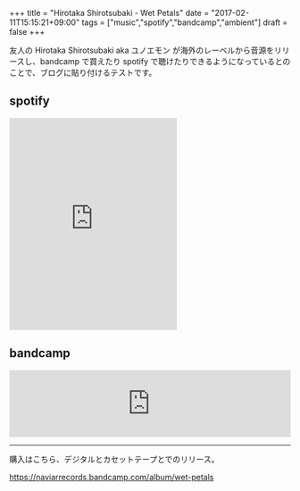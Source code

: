 +++
title = "Hirotaka Shirotsubaki - Wet Petals"
date = "2017-02-11T15:15:21+09:00"
tags = ["music","spotify","bandcamp","ambient"]
draft = false
+++

友人の Hirotaka Shirotsubaki aka ユノエモン が海外のレーベルから音源をリリースし、bandcamp で買えたり spotify で聴けたりできるようになっているとのことで、ブログに貼り付けるテストです。

## spotify

<div class="embed">
<iframe src="https://embed.spotify.com/?uri=spotify%3Aalbum%3A1nTLAF1Rmmq9z8J4h6vPoj" width="300" height="380" frameborder="0" allowtransparency="true"></iframe>
</div>

## bandcamp

<div class="embed">
<iframe style="border: 0; width: 100%; height: 120px;" src="https://bandcamp.com/EmbeddedPlayer/album=1287672053/size=large/bgcol=ffffff/linkcol=0687f5/tracklist=false/artwork=small/transparent=true/" seamless><a href="http://naviarrecords.bandcamp.com/album/wet-petals">Wet Petals by Hirotaka Shirotsubaki</a></iframe>
</div>

---

購入はこちら、デジタルとカセットテープとでのリリース。

https://naviarrecords.bandcamp.com/album/wet-petals
